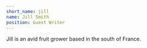 ```yaml
---
short_name: jill
name: Jill Smith
position: Guest Writer
---
```


Jill is an avid fruit grower based in the south of France.
